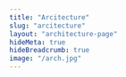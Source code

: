 ```yaml
---
title: "Arcitecture"
slug: "arcitecture"       
layout: "architecture-page"
hideMeta: true
hideBreadcrumb: true
image: "/arch.jpg"
---
```

